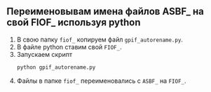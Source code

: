 ## Переименовывам имена файлов ASBF_ на свой FIOF_ используя python

1. В свою папку `fiof_` копируем файл `gpif_autorename.py`.
1. В файле python ставим свой `FIOF_`.
1. Запускаем скрипт
    ```bash
    python gpif_autorename.py
    ```
1. Файлы в папке `fiof_` переименовались с `ASBF_` на `FIOF_`.
